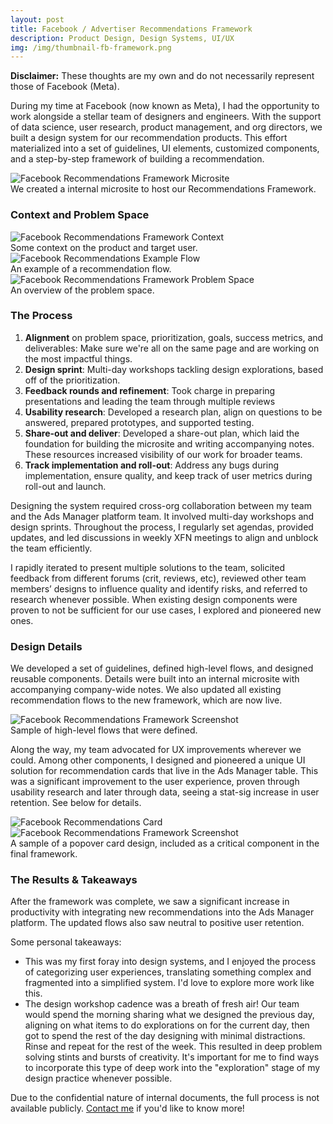 ```yaml
---
layout: post
title: Facebook / Advertiser Recommendations Framework
description: Product Design, Design Systems, UI/UX
img: /img/thumbnail-fb-framework.png
---
```


<strong>Disclaimer:</strong> These thoughts are my own and do not necessarily represent those of Facebook (Meta).

During my time at Facebook (now known as Meta), I had the opportunity to work alongside a stellar team of designers and engineers. With the support of data science, user research, product management, and org directors, we built a design system for our recommendation products. This effort materialized into a set of guidelines, UI elements, customized components, and a step-by-step framework of building a recommendation.

<img class="col three" src="{{ site.baseurl }}/img/facebook/fb-framework-microsite.png" alt="Facebook Recommendations Framework Microsite" title="Facebook Recommendations Framework Microsite"/>
<div class="col three caption">
We created a internal microsite to host our Recommendations Framework.</div>

<h3>Context and Problem Space</h3>

<img class="col three" src="{{ site.baseurl }}/img/facebook/fb-framework-context.png" alt="Facebook Recommendations Framework Context" title="Facebook Recommendations Framework Context"/>
<div class="col three caption">
Some context on the product and target user.</div>

<img class="col three" src="{{ site.baseurl }}/img/facebook/auction-overlap.gif" alt="Facebook Recommendations Example Flow" title="Facebook Recommendations Example Flow"/>



<!--
<video width="320" height="240" autoplay>
  <source src="{{ site.baseurl }}/img/facebook/auction-overlap.mp4" type="video/mp4">
Your browser does not support the video tag.
</video>
-->


<div class="col three caption">
An example of a recommendation flow.</div>


<img class="col three" src="{{ site.baseurl }}/img/facebook/fb-framework-problemspace.png" alt="Facebook Recommendations Framework Problem Space" title="Facebook Recommendations Framework Problem Space"/>
<div class="col three caption">
An overview of the problem space.</div>


<h3>The Process</h3>

<ol>
<li><strong>Alignment</strong> on problem space, prioritization, goals, success metrics, and deliverables: Make sure we're all on the same page and are working on the most impactful things.</li>
<li><strong>Design sprint</strong>: Multi-day workshops tackling design explorations, based off of the prioritization.</li>
<li><strong>Feedback rounds and refinement</strong>: Took charge in preparing presentations and leading the team through multiple reviews</li>
<li><strong>Usability research</strong>: Developed a research plan, align on questions to be answered, prepared prototypes, and supported testing.</li>
<li><strong>Share-out and deliver</strong>: Developed a share-out plan, which laid the foundation for building the microsite and writing accompanying notes. These resources increased visibility of our work for broader teams.
</li>
<li><strong>Track implementation and roll-out</strong>: Address any bugs during implementation, ensure quality, and keep track of user metrics during roll-out and launch.</li>
</ol>

Designing the system required cross-org collaboration between my team and the Ads Manager platform team. It involved multi-day workshops and design sprints. Throughout the process, I regularly set agendas, provided updates, and led discussions in weekly XFN meetings to align and unblock the team efficiently.

I rapidly iterated to present multiple solutions to the team, solicited feedback from different forums (crit, reviews, etc), reviewed other team members’ designs to influence quality and identify risks, and referred to research whenever possible. When existing design components were proven to not be sufficient for our use cases, I explored and pioneered new ones. 

<h3>Design Details</h3>

We developed a set of guidelines, defined high-level flows, and designed reusable components. Details were built into an internal microsite with accompanying company-wide notes.
We also updated all existing recommendation flows to the new framework, which are now live.


<img class="col three" src="{{ site.baseurl }}/img/facebook/fb-framework-highlevel.png" alt="Facebook Recommendations Framework Screenshot" title="Facebook Recommendations Framework Screenshot"/>
<div class="col three caption">
Sample of high-level flows that were defined.</div>


Along the way, my team advocated for UX improvements wherever we could. Among other components, I designed and pioneered a unique UI solution for recommendation cards that live in the Ads Manager table. This was a significant improvement to the user experience, proven through usability research and later through data, seeing a stat-sig increase in user retention. See below for details.

<img class="col three explore" src="{{ site.baseurl }}/img/facebook/facebook-intablecard.png" alt="Facebook Recommendations Card" title="Facebook Recommendations Card"/>

<img class="col three" src="{{ site.baseurl }}/img/facebook/fb-framework-screenshot.png" alt="Facebook Recommendations Framework Screenshot" title="Facebook Recommendations Framework Screenshot"/>
<div class="col three caption">
A sample of a popover card design, included as a critical component in the final framework.</div>


<h3>The Results & Takeaways</h3>
After the framework was complete, we saw a significant increase in productivity with integrating new recommendations into the Ads Manager platform. The updated flows also saw neutral to positive user retention.

Some personal takeaways:
<ul>

<li>This was my first foray into design systems, and I enjoyed the process of categorizing user experiences, translating something complex and fragmented into a simplified system. I'd love to explore more work like this.</li>
<li>The design workshop cadence was a breath of fresh air! Our team would spend the morning sharing what we designed the previous day, aligning on what items to do explorations on for the current day, then got to spend the rest of the day designing with minimal distractions. Rinse and repeat for the rest of the week. This resulted in deep problem solving stints and bursts of creativity. It's important for me to find ways to incorporate this type of deep work into the "exploration" stage of my design practice whenever possible.</li>
</ul>

Due to the confidential nature of internal documents, the full process is not available publicly. <a href="mailto:jianghelga@gmail.com">Contact me</a> if you'd like to know more!